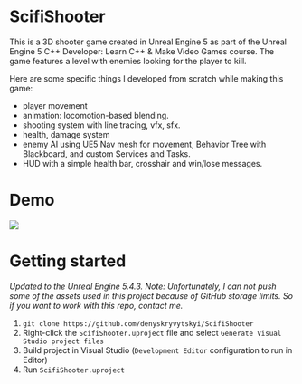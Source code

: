 # ScifiShooter

This is a 3D shooter game created in Unreal Engine 5 as part of the Unreal Engine 5 C++ Developer: Learn C++ & Make Video Games course.
The game features a level with enemies looking for the player to kill.

Here are some specific things I developed from scratch while making this game:
- player movement
- animation: locomotion-based blending.
- shooting system with line tracing, vfx, sfx.
- health, damage system
- enemy AI using UE5 Nav mesh for movement, Behavior Tree with Blackboard, and custom Services and Tasks.
- HUD with a simple health bar, crosshair and win/lose messages.

# Demo
[<img src=".github/demo/ScifiShooterThumbnail.png">](https://youtu.be/6Yv0Ppb8wQY)

# Getting started
*Updated to the Unreal Engine 5.4.3.*
*Note: Unfortunately, I can not push some of the assets used in this project because of GitHub storage limits. So if you want to work with this repo, contact me.*
1. `git clone https://github.com/denyskryvytskyi/ScifiShooter`
2. Right-click the `ScifiShooter.uproject` file and select `Generate Visual Studio project files`
3. Build project in Visual Studio (`Development Editor` configuration to run in Editor)
4. Run `ScifiShooter.uproject`
